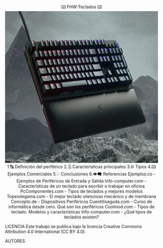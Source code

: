 <p align="center">
⌨️ FHW-Teclados ⌨️
<img src="img/razer.webp" alt="razer" width="1050" height="500">
1.🔠 Definición del períférico
2.🗒️ Características principales
3.🌐 Tipos
4.⌨️ Ejemplos Comerciales
5.💡 Conclusiones
6.👁️‍🗨️ Referencias
Ejemplos.co - Ejemplos de Periféricos de Entrada y Salida
Info-computer.com - Características de un teclado para escribir o trabajar en oficina
PcComponentes.com - Tipos de teclados y mejores modelos
Topesdegama.com - El mejor teclado silencioso mecánico y de membrana
Concepto.de - Dispositivos Periféricos
Cuentitisaguda.com - Curso de informática desde cero. Qué son los periféricos
Coolmod.com - Tipos de teclado. Modelos y características
Info-computer.com - ¿Qué tipos de teclados existen?

LICENCIA
Este trabajo se publica bajo la licencia Creative Commons Attribution 4.0 International (CC BY 4.0).

AUTORES
</p>
